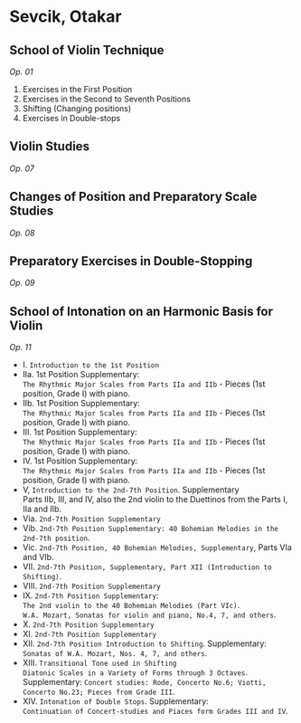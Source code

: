 # Sevcik, Otakar

## School of Violin Technique
*Op. 01*

1. Exercises in the First Position
2. Exercises in the Second to Seventh Positions
3. Shifting (Changing positions)
4. Exercises in Double-stops

## Violin Studies
*Op. 07*

## Changes of Position and Preparatory Scale Studies
*Op. 08*

## Preparatory Exercises in Double-Stopping
*Op. 09*

## School of Intonation on an Harmonic Basis for Violin
*Op. 11*

- I. `Introduction to the 1st Position`
- IIa. 1st Position Supplementary:  
`The Rhythmic Major Scales from Parts IIa and IIb` - Pieces (1st position, Grade I) with piano.
- IIb. 1st Position Supplementary:  
`The Rhythmic Major Scales from Parts IIa and IIb` - Pieces (1st position, Grade I) with piano.
- III. 1st Position Supplementary:  
`The Rhythmic Major Scales from Parts IIa and IIb` - Pieces (1st position, Grade I) with piano.
- IV. 1st Position Supplementary:  
`The Rhythmic Major Scales from Parts IIa and IIb` - Pieces (1st position, Grade I) with piano.
- V, `Introduction to the 2nd-7th Position`. Supplementary  
Parts IIb, III, and IV, also the 2nd violin to the Duettinos from the Parts I, IIa and IIb.
- Via. `2nd-7th Position Supplementary`
- Vib. `2nd-7th Position Supplementary: 40 Bohemian Melodies in the 2nd-7th position`.
- Vic. `2nd-7th Position, 40 Bohemian Melodies, Supplementary`, Parts VIa and VIb.
- VII. `2nd-7th Position, Supplementary, Part XII (Introduction to Shifting)`.
- VIII. `2nd-7th Position Supplementary`
- IX. `2nd-7th Position Supplementary`:  
  `The 2nd violin to the 40 Bohemian Melodies (Part VIc)`.  
  `W.A. Mozart, Sonatas for violin and piano, No.4, 7, and others`.
- X. `2nd-7th Position Supplementary`
- XI. `2nd-7th Position Supplementary`
- XII. `2nd-7th Position Introduction to Shifting`. Supplementary:  
  `Sonatas of W.A. Mozart, Nos. 4, 7, and others`.
- XIII. `Transitional Tone used in Shifting`  
  `Diatonic Scales in a Variety of Forms through 3 Octaves`. Supplementary:
  `Concert studies: Rode, Concerto No.6; Viotti, Concerto No.23; Pieces from Grade III`.
- XIV. `Intonation of Double Stops`. Supplementary:  
  `Continuation of Concert-studies and Piaces form Grades III and IV`.
